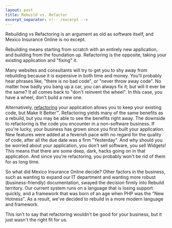 ```yaml
---
layout: post
title: Rebuild vs. Refactor
excerpt_separator: <!-- /excerpt -->
---
```


Rebuilding vs Refactoring is an argument as old as software itself, and
Mexico Insurance Online is no except.

<!-- /excerpt -->

Rebuilding means starting from scratch with an entirely new application, and building from the foundation up.  Refactoring is the opposite, taking your existing application and "fixing" it.

Many websites and consultants will try to get you to shy away from rebuilding because it is expensive in both time and money.  You'll probably hear phrases like, "there is no bad code", or "never throw away code".  No matter how badly you bang up a car, you can always fix it; but will it ever be the same?  It all comes back to "don't reinvent the wheel".  In this case, you have a wheel, don't build a new one.

Alternatively, [refactoring](https://en.wikipedia.org/wiki/Code_refactoring) your application allows you to keep your existing code, but Make It Better™.  Refactoring yields many of the same benefits as a rebuild, but you may be able to see the benefits right away.  The downside to refactoring is the code you encounter in a non-software business.  If you're lucky, your business has grown since you first built your application.  New features were added at a feverish pace with no regard for the quality of code, after all the due date was a firm "Yesterday".  And why should you be worried about your application, you don't sell software, you sell Widgets!  This means that there are some deep, dark, hacks going on in that application.  And since you're refactoring, you probably won't be rid of them for as long time.

So what did Mexico Insurance Online decide?  Other factors in the business, such as wanting to expand our IT department and wanting more robust (business-friendly) documentation, swayed the decision firmly into Rebuild territory.  Our current system runs on a language that is losing support quickly, and a framework that was born of an age when PHP was the "New Hotness".  As a result, we've decided to rebuild in a more modern language and framework.  

This isn't to say that refactoring wouldn't be good for your business, but it just wasn't the right fit for us.
